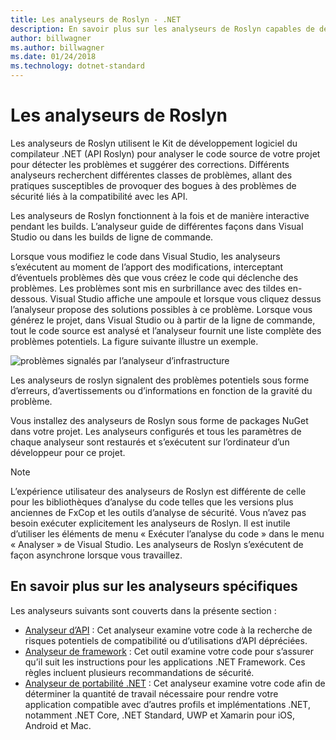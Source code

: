 ```yaml
---
title: Les analyseurs de Roslyn - .NET
description: En savoir plus sur les analyseurs de Roslyn capables de détecter les problèmes et de suggérer des correctifs pour les résoudre.
author: billwagner
ms.author: billwagner
ms.date: 01/24/2018
ms.technology: dotnet-standard
---
```


# <a name="the-roslyn-based-analyzers"></a>Les analyseurs de Roslyn

Les analyseurs de Roslyn utilisent le Kit de développement logiciel du compilateur .NET (API Roslyn) pour analyser le code source de votre projet pour détecter les problèmes et suggérer des corrections. Différents analyseurs recherchent différentes classes de problèmes, allant des pratiques susceptibles de provoquer des bogues à des problèmes de sécurité liés à la compatibilité avec les API.

Les analyseurs de Roslyn fonctionnent à la fois et de manière interactive pendant les builds. L’analyseur guide de différentes façons dans Visual Studio ou dans les builds de ligne de commande.

Lorsque vous modifiez le code dans Visual Studio, les analyseurs s’exécutent au moment de l’apport des modifications, interceptant d’éventuels problèmes dès que vous créez le code qui déclenche des problèmes. Les problèmes sont mis en surbrillance avec des tildes en-dessous. Visual Studio affiche une ampoule et lorsque vous cliquez dessus l’analyseur propose des solutions possibles à ce problème. Lorsque vous générez le projet, dans Visual Studio ou à partir de la ligne de commande, tout le code source est analysé et l’analyseur fournit une liste complète des problèmes potentiels. La figure suivante illustre un exemple.

![problèmes signalés par l’analyseur d’infrastructure](./media/framework-analyzers-2.png)

Les analyseurs de roslyn signalent des problèmes potentiels sous forme d’erreurs, d’avertissements ou d’informations en fonction de la gravité du problème.

Vous installez des analyseurs de Roslyn sous forme de packages NuGet dans votre projet. Les analyseurs configurés et tous les paramètres de chaque analyseur sont restaurés et s’exécutent sur l’ordinateur d’un développeur pour ce projet.

> [!NOTE]
> L’expérience utilisateur des analyseurs de Roslyn est différente de celle pour les bibliothèques d’analyse du code telles que les versions plus anciennes de FxCop et les outils d’analyse de sécurité.  Vous n’avez pas besoin exécuter explicitement les analyseurs de Roslyn. Il est inutile d’utiliser les éléments de menu « Exécuter l’analyse du code » dans le menu « Analyser » de Visual Studio. Les analyseurs de Roslyn s’exécutent de façon asynchrone lorsque vous travaillez.

## <a name="more-information-on-specific-analyzers"></a>En savoir plus sur les analyseurs spécifiques

Les analyseurs suivants sont couverts dans la présente section :

* [Analyseur d’API](api-analyzer.md) : Cet analyseur examine votre code à la recherche de risques potentiels de compatibilité ou d’utilisations d’API dépréciées.
* [Analyseur de framework](framework-analyzer.md) : Cet outil examine votre code pour s’assurer qu’il suit les instructions pour les applications .NET Framework. Ces règles incluent plusieurs recommandations de sécurité.
* [Analyseur de portabilité .NET](portability-analyzer.md) : Cet analyseur examine votre code afin de déterminer la quantité de travail nécessaire pour rendre votre application compatible avec d’autres profils et implémentations .NET, notamment .NET Core, .NET Standard, UWP et Xamarin pour iOS, Android et Mac.

